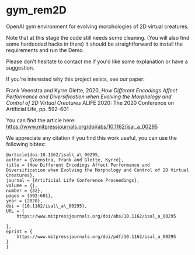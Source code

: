 # gym_rem2D
OpenAI gym environment for evolving morphologies of 2D virtual creatures. 

Note that at this stage the code still needs some cleaning. (You will also find some hardcoded hacks in there) It should be straightforward to install the requirements and run the Demo.

Please don't hesitate to contact me if you'd like some explanation or have a suggestion. 


If you're interested why this project exists, see our paper:


Frank Veenstra and Kyrre Glette, 2020, *How Different Encodings Affect Performance and Diversification when Evolving the Morphology and Control of 2D Virtual Creatures*
ALIFE 2020: The 2020 Conference on Artificial Life, pp. 592–601

You can find the article here: https://www.mitpressjournals.org/doi/abs/10.1162/isal_a_00295 


We appreciate any citation if you find this work useful, you can use the following bibtex:

    @article{doi:10.1162/isal\_a\_00295,
    author = {Veenstra, Frank and Glette, Kyrre},
    title = {How Different Encodings Affect Performance and Diversification when Evolving the Morphology and Control of 2D Virtual Creatures},
    journal = {Artificial Life Conference Proceedings},
    volume = {},
    number = {32},
    pages = {592-601},
    year = {2020},
    doi = {10.1162/isal\_a\_00295},
    URL = { 
        https://www.mitpressjournals.org/doi/abs/10.1162/isal_a_00295
    
    },
    eprint = { 
        https://www.mitpressjournals.org/doi/pdf/10.1162/isal_a_00295
    }
    }


